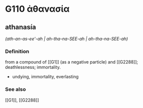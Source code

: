 # G110 ἀθανασία

## athanasía

_(ath-an-as-ee'-ah | ah-tha-na-SEE-ah | ah-tha-na-SEE-ah)_

### Definition

from a compound of [[G1]] (as a negative particle) and [[G2288]]; deathlessness; immortality.

- undying, immortality, everlasting

### See also

[[G1]], [[G2288]]

